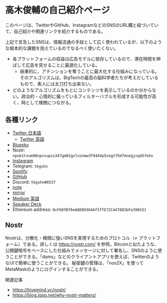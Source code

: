# 高木俊輔の自己紹介ページ

このページは、TwitterやGitHub、InstagramなどのSNSのURL欄と紐づいていて、自己紹介や関連リンクを紹介するものである。

上記で言及したSNSは、情報流通の手段として広く使われているが、以下のような根本的な課題を抱えているのでなるべく使いたくない。
- 各プラットフォームの収益は広告モデルに依存しているので、滞在時間を伸ばして広告を見せることに最適化している。
  - 結果的に、アテンションを奪うことに最大化する仕組みになっている。そのアルゴリズムは、BigTechの最高の脳科学者たちが考えだしているもので、素人には太刀打ち出来ない。
- どのようなアルゴリズムをもとにコンテンツを表示しているのか分からない。政治的・心情的に偏っているフィルターバブルを形成する可能性が高く、時として検閲につながる。

## 各種リンク

- [Twitter 日本語](https://x.com/0xtkgshn)
  - [Twitter 英語](https://x.com/0xcommune)
- [Bluesky](https://bsky.app/profile/tkgshn.bsky.social)
- Nostr: `npub1txum90npvsupzu347gm02gvlnznmw3f9444p5vegt7647mnegjnqd5fehn`
- [Instagram](https://www.instagram.com/tkgshn)
- Telegram: `tkgshn`
- [Spotify](https://open.spotify.com/user/3ni5)
- [GitHub](https://github.com/tkgshn)
- Discord: `tkgshn#8537`
- [note](https://note.com/tkgshn)
- [mirror](https://mirror.xyz/0xtkgshn.eth)
- [Medium 英語](https://medium.com/@tkgshn/)
- [Speaker Deck](https://speakerdeck.com/tkgshn)
- Ethereum address: `0xF60fB76e6AD89364Af3ffE72C447882bFe390331`

## Nostr
Nostrは、分散化・検閲に強いSNSを実現するためのプロトコル（≠ プラットフォーム）である。詳しくは https://nostr.com/ を参照。Bitcoinと似たような、公開鍵暗号をベースにした仕組みでメッセージに対して署名し、SNSのように使うことができる。「dams」などのクライアントアプリを使えば、TwitterのようなUIで簡単に使うことができる。
秘密鍵の管理は、「nos2X」を使ってMetaMaskのようにログインすることができる。

関連記事
- https://hivemind.vc/nostr/
- https://blog.lopp.net/why-nostr-matters/
 

